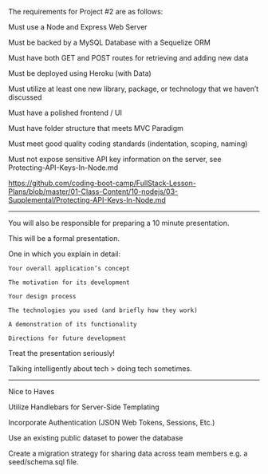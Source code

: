 The requirements for Project #2 are as follows:

Must use a Node and Express Web Server

Must be backed by a MySQL Database with a Sequelize ORM

Must have both GET and POST routes for retrieving and adding new data

Must be deployed using Heroku (with Data)

Must utilize at least one new library, package, or technology that we haven’t discussed

Must have a polished frontend / UI

Must have folder structure that meets MVC Paradigm

Must meet good quality coding standards (indentation, scoping, naming)

Must not expose sensitive API key information on the server, see Protecting-API-Keys-In-Node.md

https://github.com/coding-boot-camp/FullStack-Lesson-Plans/blob/master/01-Class-Content/10-nodejs/03-Supplemental/Protecting-API-Keys-In-Node.md


---

You will also be responsible for preparing a 10 minute presentation.

This will be a formal presentation. 

One in which you explain in detail:

    Your overall application’s concept

    The motivation for its development

    Your design process

    The technologies you used (and briefly how they work)

    A demonstration of its functionality

    Directions for future development

Treat the presentation seriously! 

Talking intelligently about tech > doing tech sometimes.

---

Nice to Haves

Utilize Handlebars for Server-Side Templating

Incorporate Authentication (JSON Web Tokens, Sessions, Etc.)

Use an existing public dataset to power the database

Create a migration strategy for sharing data across team members e.g. a seed/schema.sql file. 
